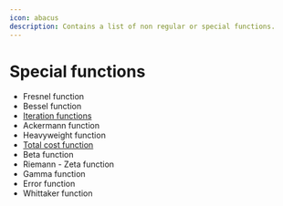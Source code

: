 ```yaml
---
icon: abacus
description: Contains a list of non regular or special functions.
---
```


# Special functions

* Fresnel function
* Bessel function
* [Iteration functions](iteration-functions/)
* Ackermann function
* Heavyweight function
* [Total cost function](../../../../applications/economics/#the-total-cost-function)
* Beta function
* Riemann - Zeta function
* Gamma function
* Error function
* Whittaker function
